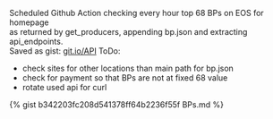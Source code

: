 Scheduled Github Action checking every hour top 68 BPs on EOS for homepage    
as returned by get_producers, appending bp.json and extracting api_endpoints.  
Saved as gist: [git.io/API](https://git.io/API "Block Producer APIs")
ToDo:  
 - check sites for other locations than main path for bp.json  
 - check for payment so that BPs are not at fixed 68 value  
 - rotate used api for curl  
          
{% gist b342203fc208d541378ff64b2236f55f BPs.md %}
